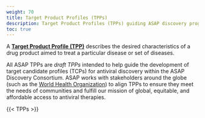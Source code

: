 ```yaml
---
weight: 70
title: Target Product Profiles (TPPs)
description: Target Product Profiles (TPPs) guiding ASAP discovery programs
toc: true
---
```


A **[Target Product Profile (TPP)](https://www.who.int/observatories/global-observatory-on-health-research-and-development/analyses-and-syntheses/target-product-profile/who-target-product-profiles)** describes the desired characteristics of a drug product aimed to treat a particular disease or set of diseases.

All ASAP TPPs are *draft TPPs* intended to help guide the development of target candidate profiles (TCPs) for antiviral discovery within the ASAP Discovery Consortium.
ASAP works with stakeholders around the globe (such as the [World Health Organization](https://www.who.int/observatories/global-observatory-on-health-research-and-development/analyses-and-syntheses/target-product-profile/who-target-product-profiles)) to align TPPs to ensure they meet the needs of communities and fulfill our mission of global, equitable, and affordable access to antiviral therapies.

{{< TPPs >}}
